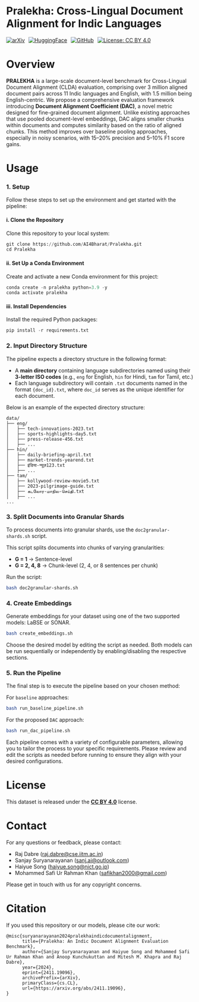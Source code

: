 # Pralekha: Cross-Lingual Document Alignment for Indic Languages

<div style="display: flex; gap: 10px;">
  <a href="https://arxiv.org/abs/2411.19096">
    <img src="https://img.shields.io/badge/arXiv-2411.19096-B31B1B" alt="arXiv">
  </a>
  <a href="https://huggingface.co/datasets/ai4bharat/Pralekha">
    <img src="https://img.shields.io/badge/huggingface-Pralekha-yellow" alt="HuggingFace">
  </a>
  <a href="https://github.com/AI4Bharat/Pralekha">
    <img src="https://img.shields.io/badge/github-Pralekha-blue" alt="GitHub">
  </a>
  <a href="https://creativecommons.org/licenses/by/4.0/">
    <img src="https://img.shields.io/badge/License-CC%20BY%204.0-lightgrey" alt="License: CC BY 4.0">
  </a>
</div>

# Overview
**PRALEKHA** is a large-scale document-level benchmark for Cross-Lingual Document Alignment (CLDA) evaluation, comprising over 3 million aligned document pairs across 11 Indic languages and English, with 1.5 million being English-centric. We propose a comprehensive evaluation framework introducing **Document Alignment Coefficient (DAC)**, a novel metric designed for fine-grained document alignment. Unlike existing approaches that use pooled document-level embeddings, DAC aligns smaller chunks within documents and computes similarity based on the ratio of aligned chunks. This method improves over baseline pooling approaches, especially in noisy scenarios, with 15–20% precision and 5–10% F1 score gains.
 

# Usage
### 1. Setup 
Follow these steps to set up the environment and get started with the pipeline:
#### i. Clone the Repository
Clone this repository to your local system:
```python
git clone https://github.com/AI4Bharat/Pralekha.git
cd Pralekha
```
#### ii. Set Up a Conda Environment
Create and activate a new Conda environment for this project:
```python
conda create -n pralekha python=3.9 -y
conda activate pralekha
```
#### iii. Install Dependencies
Install the required Python packages:
```python
pip install -r requirements.txt
```

### 2. Input Directory Structure

The pipeline expects a directory structure in the following format:

- A **main directory** containing language subdirectories named using their **3-letter ISO codes** (e.g., `eng` for English, `hin` for Hindi, `tam` for Tamil, etc.)
- Each language subdirectory will contain `.txt` documents named in the format `{doc_id}.txt`, where `doc_id` serves as the unique identifier for each document.

Below is an example of the expected directory structure:
```plaintext
data/
├── eng/
│   ├── tech-innovations-2023.txt                
│   ├── sports-highlights-day5.txt     
│   ├── press-release-456.txt         
│   ├── ...
├── hin/
│   ├── daily-briefing-april.txt       
│   ├── market-trends-yearend.txt      
│   ├── इंडिया-न्यूज़123.txt              
│   ├── ...
├── tam/
│   ├── kollywood-review-movie5.txt   
│   ├── 2023-pilgrimage-guide.txt       
│   ├── கடலோர-மாநில-செய்தி.txt          
│   ├── ...
...
```
### 3. Split Documents into Granular Shards

To process documents into granular shards, use the `doc2granular-shards.sh` script.

This script splits documents into chunks of varying granularities:  

- **G = 1** → Sentence-level  
- **G = 2, 4, 8** → Chunk-level (2, 4, or 8 sentences per chunk)

Run the script:
```bash
bash doc2granular-shards.sh
```
### 4. Create Embeddings
Generate embeddings for your dataset using one of the two supported models: LaBSE or SONAR.
```bash
bash create_embeddings.sh
```
Choose the desired model by editing the script as needed. Both models can be run sequentially or independently by enabling/disabling the respective sections.

### 5. Run the Pipeline
The final step is to execute the pipeline based on your chosen method:

For `baseline` approaches:
```bash
bash run_baseline_pipeline.sh
```
For the proposed `DAC` approach:
```bash
bash run_dac_pipeline.sh
```
Each pipeline comes with a variety of configurable parameters, allowing you to tailor the process to your specific requirements. Please review and edit the scripts as needed before running to ensure they align with your desired configurations.

# License

This dataset is released under the [**CC BY 4.0**](https://creativecommons.org/licenses/by/4.0/) license.


# Contact

For any questions or feedback, please contact:

- Raj Dabre ([raj.dabre@cse.iitm.ac.in](mailto:raj.dabre@cse.iitm.ac.in))  
- Sanjay Suryanarayanan ([sanj.ai@outlook.com](mailto:sanj.ai@outlook.com))  
- Haiyue Song ([haiyue.song@nict.go.jp](mailto:haiyue.song@nict.go.jp))  
- Mohammed Safi Ur Rahman Khan ([safikhan2000@gmail.com](mailto:safikhan2000@gmail.com))  

Please get in touch with us for any copyright concerns.

# Citation
If you used this repository or our models, please cite our work:
```
@misc{suryanarayanan2024pralekhaindicdocumentalignment,
      title={Pralekha: An Indic Document Alignment Evaluation Benchmark}, 
      author={Sanjay Suryanarayanan and Haiyue Song and Mohammed Safi Ur Rahman Khan and Anoop Kunchukuttan and Mitesh M. Khapra and Raj Dabre},
      year={2024},
      eprint={2411.19096},
      archivePrefix={arXiv},
      primaryClass={cs.CL},
      url={https://arxiv.org/abs/2411.19096}, 
}
```
